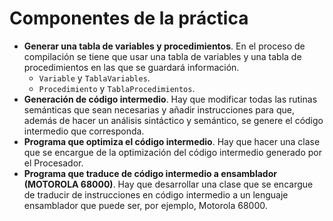 # Componentes de la práctica

- **Generar una tabla de variables y procedimientos**. En el proceso de compilación se tiene que usar una tabla de variables y una tabla de procedimientos en las que se guardará información.
    - `Variable` y `TablaVariables`.
    - `Procedimiento` y `TablaProcedimientos`.
- **Generación de código intermedio**. Hay que modificar todas las rutinas semánticas que sean necesarias y añadir instrucciones para que, además de hacer un análisis sintáctico y semántico, se genere el código intermedio que corresponda.
- **Programa que optimiza el código intermedio**. Hay que hacer una clase que se encargue de la optimización del código intermedio generado por el Procesador.
- **Programa que traduce de código intermedio a ensamblador (MOTOROLA 68000)**. Hay que desarrollar una clase que se encargue de traducir de instrucciones en código intermedio a un lenguaje ensamblador que puede ser, por ejemplo, Motorola 68000.
